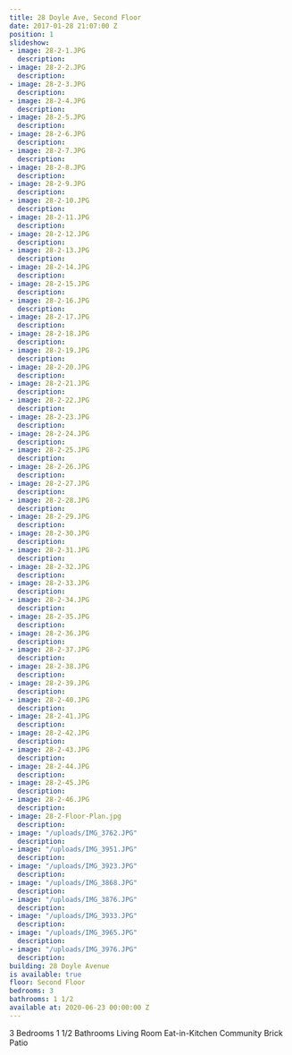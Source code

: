 ```yaml
---
title: 28 Doyle Ave, Second Floor
date: 2017-01-28 21:07:00 Z
position: 1
slideshow:
- image: 28-2-1.JPG
  description: 
- image: 28-2-2.JPG
  description: 
- image: 28-2-3.JPG
  description: 
- image: 28-2-4.JPG
  description: 
- image: 28-2-5.JPG
  description: 
- image: 28-2-6.JPG
  description: 
- image: 28-2-7.JPG
  description: 
- image: 28-2-8.JPG
  description: 
- image: 28-2-9.JPG
  description: 
- image: 28-2-10.JPG
  description: 
- image: 28-2-11.JPG
  description: 
- image: 28-2-12.JPG
  description: 
- image: 28-2-13.JPG
  description: 
- image: 28-2-14.JPG
  description: 
- image: 28-2-15.JPG
  description: 
- image: 28-2-16.JPG
  description: 
- image: 28-2-17.JPG
  description: 
- image: 28-2-18.JPG
  description: 
- image: 28-2-19.JPG
  description: 
- image: 28-2-20.JPG
  description: 
- image: 28-2-21.JPG
  description: 
- image: 28-2-22.JPG
  description: 
- image: 28-2-23.JPG
  description: 
- image: 28-2-24.JPG
  description: 
- image: 28-2-25.JPG
  description: 
- image: 28-2-26.JPG
  description: 
- image: 28-2-27.JPG
  description: 
- image: 28-2-28.JPG
  description: 
- image: 28-2-29.JPG
  description: 
- image: 28-2-30.JPG
  description: 
- image: 28-2-31.JPG
  description: 
- image: 28-2-32.JPG
  description: 
- image: 28-2-33.JPG
  description: 
- image: 28-2-34.JPG
  description: 
- image: 28-2-35.JPG
  description: 
- image: 28-2-36.JPG
  description: 
- image: 28-2-37.JPG
  description: 
- image: 28-2-38.JPG
  description: 
- image: 28-2-39.JPG
  description: 
- image: 28-2-40.JPG
  description: 
- image: 28-2-41.JPG
  description: 
- image: 28-2-42.JPG
  description: 
- image: 28-2-43.JPG
  description: 
- image: 28-2-44.JPG
  description: 
- image: 28-2-45.JPG
  description: 
- image: 28-2-46.JPG
  description: 
- image: 28-2-Floor-Plan.jpg
  description: 
- image: "/uploads/IMG_3762.JPG"
  description: 
- image: "/uploads/IMG_3951.JPG"
  description: 
- image: "/uploads/IMG_3923.JPG"
  description: 
- image: "/uploads/IMG_3868.JPG"
  description: 
- image: "/uploads/IMG_3876.JPG"
  description: 
- image: "/uploads/IMG_3933.JPG"
  description: 
- image: "/uploads/IMG_3965.JPG"
  description: 
- image: "/uploads/IMG_3976.JPG"
  description: 
building: 28 Doyle Avenue
is available: true
floor: Second Floor
bedrooms: 3
bathrooms: 1 1/2
available at: 2020-06-23 00:00:00 Z
---
```


3 Bedrooms
1 1/2 Bathrooms
Living Room
Eat-in-Kitchen
Community Brick Patio
